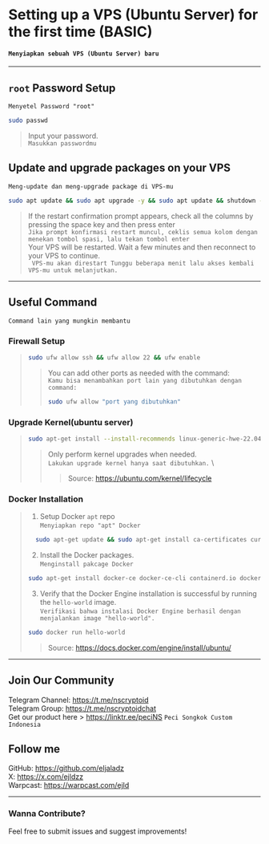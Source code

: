 # Setting up a VPS (Ubuntu Server) for the first time (BASIC)
#### ``Menyiapkan sebuah VPS (Ubuntu Server) baru``
---
## ``root`` Password Setup 
``Menyetel Password "root"``
```bash
sudo passwd
```
> Input your password. \
> ``Masukkan passwordmu``

## Update and upgrade packages on your VPS
`` Meng-update dan meng-upgrade package di VPS-mu ``
```bash
sudo apt update && sudo apt upgrade -y && sudo apt update && shutdown -r now
```
> If the restart confirmation prompt appears, check all the columns by pressing the space key and then press enter \
> `` Jika prompt konfirmasi restart muncul, ceklis semua kolom dengan menekan tombol spasi, lalu tekan tombol enter `` \
> Your VPS will be restarted. Wait a few minutes and then reconnect to your VPS to continue. \
> `` VPS-mu akan direstart Tunggu beberapa menit lalu akses kembali VPS-mu untuk melanjutkan.`` 

---
## Useful Command
``Command lain yang mungkin membantu``

### Firewall Setup
> ```bash
> sudo ufw allow ssh && ufw allow 22 && ufw enable
> ```
> > You can add other ports as needed with the command: \
> > ``Kamu bisa menambahkan port lain yang dibutuhkan dengan command:``
> > ```bash
> > sudo ufw allow "port yang dibutuhkan"
> > ```


### Upgrade Kernel(ubuntu server)
> ```bash
> sudo apt-get install --install-recommends linux-generic-hwe-22.04
> ```
> > Only perform kernel upgrades when needed. \
> > ``Lakukan upgrade kernel hanya saat dibutuhkan.`` \
> > > Source: https://ubuntu.com/kernel/lifecycle


### Docker Installation
> 1. Setup Docker ``apt`` repo \
> ``Menyiapkan repo "apt" Docker``
> ```bash
>   sudo apt-get update && sudo apt-get install ca-certificates curl && sudo install -m 0755 -d /etc/apt/keyrings && sudo curl -fsSL https://download.docker.com/linux/ubuntu/gpg -o /etc/apt/keyrings/docker.asc && sudo chmod a+r /etc/apt/keyrings/docker.asc && echo \ "deb [arch=$(dpkg --print-architecture) signed-by=/etc/apt/keyrings/docker.asc] https://download.docker.com/linux/ubuntu \ $(. /etc/os-release && echo "$VERSION_CODENAME") stable" | && sudo tee /etc/apt/sources.list.d/docker.list > /dev/null && sudo apt-get update
> ```
> 2. Install the Docker packages. \
>  ``Menginstall pakcage Docker``
> ```bash
> sudo apt-get install docker-ce docker-ce-cli containerd.io docker-buildx-plugin docker-compose-plugin
> ```
> 3. Verify that the Docker Engine installation is successful by running the ``hello-world`` image. \
> ``Verifikasi bahwa instalasi Docker Engine berhasil dengan menjalankan image "hello-world".``
> ```bash
> sudo docker run hello-world
> ```
> > Source: https://docs.docker.com/engine/install/ubuntu/



---

## Join Our Community
   Telegram Channel: https://t.me/nscryptoid <br>
   Telegram Group: https://t.me/nscryptoidchat <br>
   Get our product here > https://linktr.ee/peciNS `` Peci Songkok Custom Indonesia ``
   
## Follow me
   GitHub: https://github.com/eljaladz <br>
   X: https://x.com/ejldzz <br>
   Warpcast: https://warpcast.com/ejld

---

### Wanna Contribute?
Feel free to submit issues and suggest improvements!

